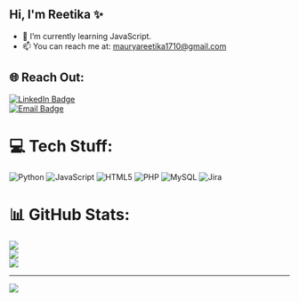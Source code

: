 ## Hi, I'm Reetika ✨

- 🌱 I’m currently learning JavaScript.
- 📫 You can reach me at: mauryareetika1710@gmail.com


## 🌐 Reach Out:
[![LinkedIn Badge](https://img.shields.io/badge/LinkedIn-%230077B5.svg?logo=linkedin&logoColor=white)](https://linkedin.com/in/ReetikaMaurya)  
[![Email Badge](https://img.shields.io/badge/mauryareetika1710@gmail.com-D14836?logo=gmail&logoColor=white)](mailto:mauryareetika1710@gmail.com)


# 💻 Tech Stuff:
![Python](https://img.shields.io/badge/python-3670A0?style=for-the-badge&logo=python&logoColor=ffdd54) ![JavaScript](https://img.shields.io/badge/javascript-%23323330.svg?style=for-the-badge&logo=javascript&logoColor=%23F7DF1E) ![HTML5](https://img.shields.io/badge/html5-%23E34F26.svg?style=for-the-badge&logo=html5&logoColor=white) ![PHP](https://img.shields.io/badge/php-%23777BB4.svg?style=for-the-badge&logo=php&logoColor=white) ![MySQL](https://img.shields.io/badge/mysql-4479A1.svg?style=for-the-badge&logo=mysql&logoColor=white) ![Jira](https://img.shields.io/badge/jira-%230A0FFF.svg?style=for-the-badge&logo=jira&logoColor=white)
# 📊 GitHub Stats:
![](https://github-readme-stats.vercel.app/api?username=reetika7&theme=midnight-purple&hide_border=true&include_all_commits=true&count_private=false)<br/>
![](https://nirzak-streak-stats.vercel.app/?user=reetika7&theme=midnight-purple&hide_border=true)<br/>
![](https://github-readme-stats.vercel.app/api/top-langs/?username=reetika7&theme=midnight-purple&hide_border=true&include_all_commits=true&count_private=false&layout=compact)

---
[![](https://visitcount.itsvg.in/api?id=reetika7&icon=0&color=0)](https://visitcount.itsvg.in)

<!-- Proudly created with GPRM ( https://gprm.itsvg.in ) -->
